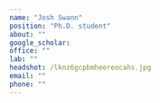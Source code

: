 ```yaml
---
name: "Josh Swann"
position: "Ph.D. student"
about: ""
google_scholar: 
office: ""
lab: ""
headshot: /lknz6gcpbmheereocahs.jpg
email: ""
phone: ""
---
```

